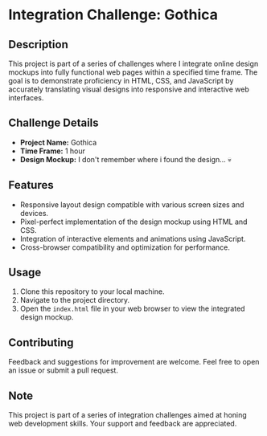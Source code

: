 # Integration Challenge: Gothica

## Description
This project is part of a series of challenges where I integrate online design mockups into fully functional web pages within a specified time frame. The goal is to demonstrate proficiency in HTML, CSS, and JavaScript by accurately translating visual designs into responsive and interactive web interfaces.

## Challenge Details
- **Project Name:** Gothica
- **Time Frame:** 1 hour
- **Design Mockup:** I don't remember where i found the design... 💀

## Features
- Responsive layout design compatible with various screen sizes and devices.
- Pixel-perfect implementation of the design mockup using HTML and CSS.
- Integration of interactive elements and animations using JavaScript.
- Cross-browser compatibility and optimization for performance.

## Usage
1. Clone this repository to your local machine.
2. Navigate to the project directory.
3. Open the `index.html` file in your web browser to view the integrated design mockup.

## Contributing
Feedback and suggestions for improvement are welcome. Feel free to open an issue or submit a pull request.

## Note
This project is part of a series of integration challenges aimed at honing web development skills. Your support and feedback are appreciated.
